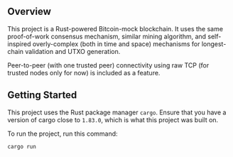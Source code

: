 ## Overview

This project is a Rust-powered Bitcoin-mock blockchain. It uses the same proof-of-work consensus mechanism, similar mining algorithm, and self-inspired overly-complex (both in time and space) mechanisms for longest-chain validation and UTXO generation.

Peer-to-peer (with one trusted peer) connectivity using raw TCP (for trusted nodes only for now) is included as a feature.

## Getting Started

This project uses the Rust package manager `cargo`. Ensure that you have a version of cargo close to `1.83.0`, which is what this project was built on.

To run the project, run this command:

```
cargo run
```
